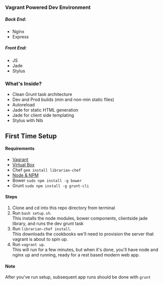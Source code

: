 ### Vagrant Powered Dev Environment
##### Back End:
- Nginx  
- Express  


##### Front End:
- JS  
- Jade  
- Stylus

### What's Inside?
- Clean Grunt task architecture
- Dev and Prod builds (min and non-min static files)
- Autoreload
- Jade for static HTML generation
- Jade for client side templating
- Stylus with Nib

## First Time Setup
#### Requirements
- [Vagrant](http://www.vagrantup.com/downloads.html)
- [Virtual Box](https://www.virtualbox.org/)
- Chef `gem install librarian-chef`
- [Node & NPM](http://nodejs.org/)
- Bower `sudo npm install -g bower`
- Grunt `sudo npm install -g grunt-cli`

#### Steps
1. Clone and cd into this repo directory from terminal  
1. Run `bash setup.sh`.  
This installs the node modules, bower components, clientside jade library, and runs the dev grunt task
2. Run `librarian-chef install`.  
This downloads the cookbooks we'll need to provision the server that vagrant is about to spin up.
3. Run `vagrant up`.  
This will run for a few minutes, but when it's done, you'll have node and nginx up and running, ready for a rest based modern web app.

#### Note
After you've run setup, subsequent app runs should be done with `grunt`  
